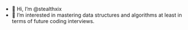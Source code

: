 - 👋 Hi, I’m @stealthxix
- 👀 I’m interested in mastering data structures and algorithms at least in terms of future coding interviews. 

<!---
stealthxix/stealthxix is a ✨ special ✨ repository because its `README.md` (this file) appears on your GitHub profile.
You can click the Preview link to take a look at your changes.
--->
